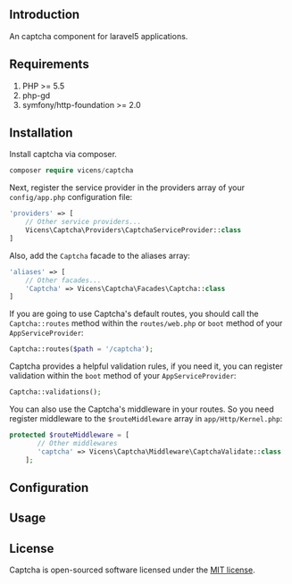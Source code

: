
## Introduction

An captcha component for laravel5 applications.

## Requirements
1. PHP >= 5.5
2. php-gd
3. symfony/http-foundation >= 2.0

## Installation

Install captcha via composer.

```php
composer require vicens/captcha
```

Next, register the service provider in the providers array of your `config/app.php` configuration file:

```php
'providers' => [
    // Other service providers...
    Vicens\Captcha\Providers\CaptchaServiceProvider::class
]
```

Also, add the `Captcha` facade to the aliases array:

```php
'aliases' => [
    // Other facades...
    'Captcha' => Vicens\Captcha\Facades\Captcha::class
]
```

If you are going to use Captcha's default routes, you should call the `Captcha::routes` method within the `routes/web.php` or `boot` method of your  `AppServiceProvider`:

```php
Captcha::routes($path = '/captcha');
```

Captcha provides a helpful validation rules, if you need it, you can register validation within the `boot` method of your `AppServiceProvider`:

```php
Captcha::validations();
```

You can also use the Captcha's middleware in your routes. So you need register middleware to the `$routeMiddleware` array in `app/Http/Kernel.php`:

```php
protected $routeMiddleware = [
       // Other middlewares
       'captcha' => Vicens\Captcha\Middleware\CaptchaValidate::class
    ];
```
## Configuration

## Usage

## License

Captcha is open-sourced software licensed under the [MIT license](http://opensource.org/licenses/MIT).